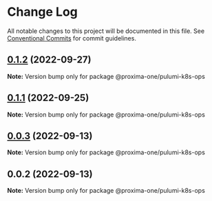 # Change Log

All notable changes to this project will be documented in this file.
See [Conventional Commits](https://conventionalcommits.org) for commit guidelines.

## [0.1.2](https://github.com/proxima-one/pulumi-components/compare/@proxima-one/pulumi-k8s-ops@0.1.1...@proxima-one/pulumi-k8s-ops@0.1.2) (2022-09-27)

**Note:** Version bump only for package @proxima-one/pulumi-k8s-ops





## [0.1.1](https://github.com/proxima-one/pulumi-components/compare/@proxima-one/pulumi-k8s-ops@0.0.3...@proxima-one/pulumi-k8s-ops@0.1.1) (2022-09-25)

**Note:** Version bump only for package @proxima-one/pulumi-k8s-ops





## [0.0.3](https://github.com/proxima-one/pulumi-components/compare/@proxima-one/pulumi-k8s-ops@0.0.2...@proxima-one/pulumi-k8s-ops@0.0.3) (2022-09-13)

**Note:** Version bump only for package @proxima-one/pulumi-k8s-ops





## 0.0.2 (2022-09-13)

**Note:** Version bump only for package @proxima-one/pulumi-k8s-ops
